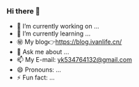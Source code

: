 ### Hi there 👋

<!--
**yy-0818/yy-0818** is a ✨ _special_ ✨ repository because its `README.md` (this file) appears on your GitHub profile.

Here are some ideas to get you started:

- 🔭 I’m currently working on ...
- 🌱 I’m currently learning ...
- 👯 I’m looking to collaborate on ...
- 🤔 I’m looking for help with ...
- 💬 Ask me about ...
- 📫 How to reach me: ...
- 😄 Pronouns: ...
- ⚡ Fun fact: ...
-->

- 🔭 I’m currently working on ...
- 🌱 I’m currently learning ...
- ㊙ My blog👉https://blog.ivanlife.cn/
- 💬 Ask me about ...
- 📫 My E-mail: yk534764132@gmail.com
- 😄 Pronouns: ...
- ⚡ Fun fact: ...
